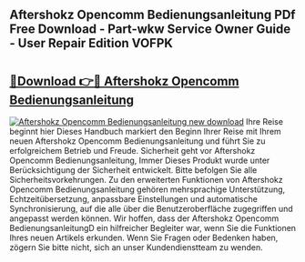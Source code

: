 ## Aftershokz Opencomm Bedienungsanleitung PDf Free Download - Part-wkw Service Owner Guide - User Repair Edition VOFPK

# <h2><a href="http://df1yf0b.blite.top/?on=Aftershokz+Opencomm+Bedienungsanleitung">🔗Download 👉🔴 Aftershokz Opencomm Bedienungsanleitung</a></h2>

[![Aftershokz Opencomm Bedienungsanleitung new download](https://i.imgur.com/lujVjoI.png)](http://df1yf0b.blite.top/?on=Aftershokz+Opencomm+Bedienungsanleitung)
Ihre Reise beginnt hier Dieses Handbuch markiert den Beginn Ihrer Reise mit Ihrem neuen Aftershokz Opencomm Bedienungsanleitung und führt Sie zu erfolgreichem Betrieb und Freude. Sicherheit geht vor Aftershokz Opencomm Bedienungsanleitung, Immer Dieses Produkt wurde unter Berücksichtigung der Sicherheit entwickelt. Bitte befolgen Sie alle Sicherheitsvorkehrungen. Zu den erweiterten Funktionen von Aftershokz Opencomm Bedienungsanleitung gehören mehrsprachige Unterstützung, Echtzeitübersetzung, anpassbare Einstellungen und automatische Synchronisierung, auf die alle über die Benutzeroberfläche zugegriffen und angepasst werden können. Wir hoffen, dass der Aftershokz Opencomm BedienungsanleitungD ein hilfreicher Begleiter war, wenn Sie die Funktionen Ihres neuen Artikels erkunden. Wenn Sie Fragen oder Bedenken haben, zögern Sie bitte nicht, sich an unser Kundendienstteam zu wenden.
